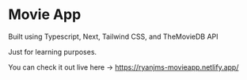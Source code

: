 # Movie App

Built using Typescript, Next, Tailwind CSS, and TheMovieDB API

Just for learning purposes.

You can check it out live here -> https://ryanjms-movieapp.netlify.app/
